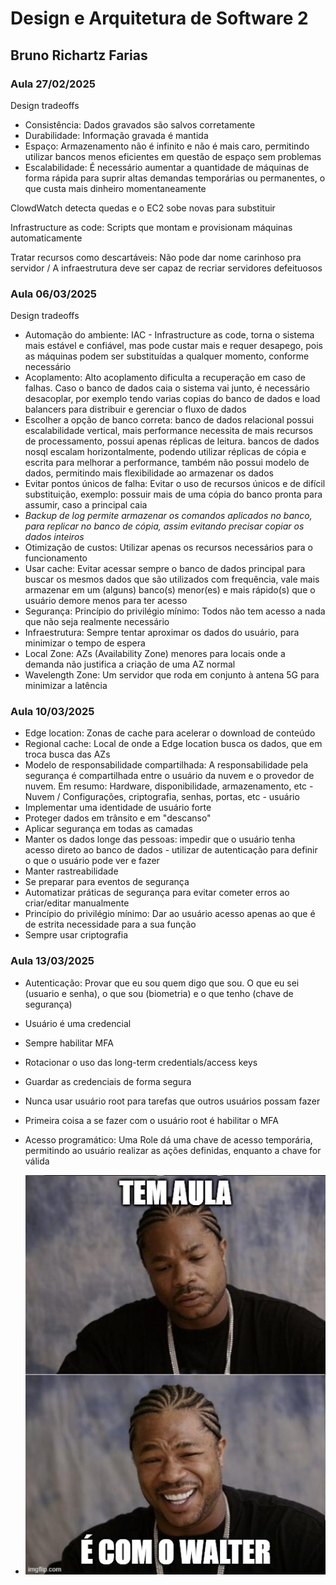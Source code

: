 # Design e Arquitetura de Software 2
## Bruno Richartz Farias

### Aula 27/02/2025
Design tradeoffs
- Consistência: Dados gravados são salvos corretamente
- Durabilidade: Informação gravada é mantida
- Espaço: Armazenamento não é infinito e não é mais caro, permitindo utilizar bancos menos eficientes em questão de espaço sem problemas
- Escalabilidade: É necessário aumentar a quantidade de máquinas de forma rápida para suprir altas demandas temporárias ou permanentes, o que custa mais dinheiro momentaneamente

ClowdWatch detecta quedas e o EC2 sobe novas para substituir

Infrastructure as code: Scripts que montam e provisionam máquinas automaticamente

Tratar recursos como descartáveis: Não pode dar nome carinhoso pra servidor / A infraestrutura deve ser capaz de recriar servidores defeituosos

### Aula 06/03/2025

Design tradeoffs
- Automação do ambiente: IAC - Infrastructure as code, torna o sistema mais estável e confiável, mas pode custar mais e requer desapego, pois as máquinas podem ser substituídas a qualquer momento, conforme necessário
- Acoplamento: Alto acoplamento dificulta a recuperação em caso de falhas. Caso o banco de dados caia o sistema vai junto, é necessário desacoplar, por exemplo tendo varias copias do banco de dados e load balancers para distribuir e gerenciar o fluxo de dados
- Escolher a opção de banco correta: banco de dados relacional possui escalabilidade vertical, mais performance necessita de mais recursos de processamento, possui apenas réplicas de leitura. bancos de dados nosql escalam horizontalmente, podendo utilizar réplicas de cópia e escrita para melhorar a performance, também não possui modelo de dados, permitindo mais flexibilidade ao armazenar os dados
- Evitar pontos únicos de falha: Evitar o uso de recursos únicos e de difícil substituição, exemplo: possuir mais de uma cópia do banco pronta para assumir, caso a principal caia
- *Backup de log permite armazenar os comandos aplicados no banco, para replicar no banco de cópia, assim evitando precisar copiar os dados inteiros*
- Otimização de custos: Utilizar apenas os recursos necessários para o funcionamento
- Usar cache: Evitar acessar sempre o banco de dados principal para buscar os mesmos dados que são utilizados com frequência, vale mais armazenar em um (alguns) banco(s) menor(es) e mais rápido(s) que o usuário demore menos para ter acesso
- Segurança: Princípio do privilégio mínimo: Todos não tem acesso a nada que não seja realmente necessário
- Infraestrutura: Sempre tentar aproximar os dados do usuário, para minimizar o tempo de espera
- Local Zone: AZs (Availability Zone) menores para locais onde a demanda não justifica a criação de uma AZ normal
- Wavelength Zone: Um servidor que roda em conjunto à antena 5G para minimizar a latência



### Aula 10/03/2025

- Edge location: Zonas de cache para acelerar o download de conteúdo
- Regional cache: Local de onde a Edge location busca os dados, que em troca busca das AZs
- Modelo de responsabilidade compartilhada: A responsabilidade pela segurança é compartilhada entre o usuário da nuvem e o provedor de nuvem. Em resumo: Hardware, disponibilidade, armazenamento, etc - Nuvem / Configurações, criptografia, senhas, portas, etc - usuário
- Implementar uma identidade de usuário forte
- Proteger dados em trânsito e em "descanso"
- Aplicar segurança em todas as camadas
- Manter os dados longe das pessoas: impedir que o usuário tenha acesso direto ao banco de dados - utilizar de autenticação para definir o que o usuário pode ver e fazer
- Manter rastreabilidade
- Se preparar para eventos de segurança
- Automatizar práticas de segurança para evitar cometer erros ao criar/editar manualmente
- Princípio do privilégio mínimo: Dar ao usuário acesso apenas ao que é de estrita necessidade para a sua função
- Sempre usar criptografia


### Aula 13/03/2025

- Autenticação: Provar que eu sou quem digo que sou. O que eu sei (usuario e senha), o que sou (biometria) e o que tenho (chave de segurança)
- Usuário é uma credencial
- Sempre habilitar MFA
- Rotacionar o uso das long-term credentials/access keys
- Guardar as credenciais de forma segura
- Nunca usar usuário root para tarefas que outros usuários possam fazer
- Primeira coisa a se fazer com o usuário root é habilitar o MFA
- Acesso programático: Uma Role dá uma chave de acesso temporária, permitindo ao usuário realizar as ações definidas, enquanto a chave for válida









- ![alt text](image-1.png)